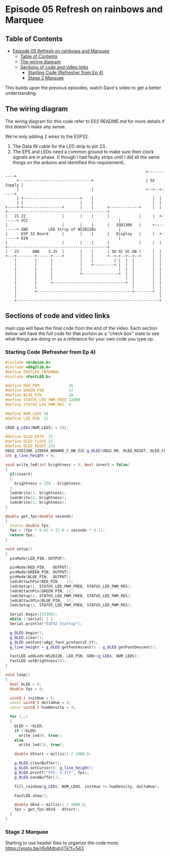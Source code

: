 # Episode 05 Refresh on rainbows and Marquee

## Table of Contents

- [Episode 05 Refresh on rainbows and Marquee](#episode-05-refresh-on-rainbows-and-marquee)
  - [Table of Contents](#table-of-contents)
  - [The wiring diagram](#the-wiring-diagram)
  - [Sections of code and video links](#sections-of-code-and-video-links)
    - [Starting Code (Refresher from Ep 4)](#starting-code-refresher-from-ep-4)
    - [Stage 2 Marquee](#stage-2-marquee)

This builds upon the previous episodes, watch Dave's video to get a better understanding.

## The wiring diagram

The wiring diagram for this code refer to E02 README.md for more details if this doesn't make any sense.

We're only adding 2 wires to the ESP32.

1) The Data IN cable for the LED strip to pin 23.
2) The EPS and LEDs need a common ground to make sure their clock signals are in phase. (I though I had faulty strips until I did all the same things on the arduino and identified this requirement).

```text
                                                              +-----------+
     +--------------------------------+                       | 5V Supply |
     |                                |                       +--+--+-----+
     | +-------------------------+    |                          |  |
     | |                         |    |                          |  |
+----+-+-----------------+       |    |      +-------------+     |  |      +--------------------------------------------+
|   21 22                |       |    |      |             |     |  +------+ VCC                                        |
|                        |       |    |      |   SSD1306   |     +---------+ GND         LED Strip of WS2812Bs          |
|      ESP 32 Board      |       |    |      |   Display   |     |  +------+ DIN                                        |
|                        |       |    |      |             |     |  |      +--------------------------------------------+
|   23      GND    3.3V  |       |    |      | SD SC VC GN |     |  |
+---+--------+------+----+       |    |      +--+-+--+--+--+     |  |
    |        |      |            |    |         | |  |  |        |  |
    |        |      |            |    +---------+ |  |  |        |  |
    |        |      |            |                |  |  |        |  |
    |        |      |            +----------------+  |  |        |  |
    |        |      |                                |  |        |  |
    |        |      +--------------------------------+  |        |  |
    |        |                                          |        |  |
    |        +------------------------------------------+--------+  |
    |                                                               |
    +---------------------------------------------------------------+
```

## Sections of code and video links

main.cpp will have the final code from the end of the video. Each section below will have the full code for that portion as a "check box" state to see what things are doing or as a reference for your own code you type up.

### Starting Code (Refresher from Ep 4)

```c++
#include <Arduino.h>
#include <U8g2lib.h>
#define FASTLED_INTERNAL
#include <FastLED.h>

#define RED_PIN             16
#define GREEN_PIN           17
#define BLUE_PIN            18
#define STATUS_LED_PWM_FREQ 12000
#define STATUS_LED_PWM_RES  8

#define NUM_LEDS 56
#define LED_PIN  23

CRGB g_LEDs[NUM_LEDS] = {0};

#define OLED_DATA  21
#define OLED_CLOCK 22
#define OLED_RESET 255
U8G2_SSD1306_128X64_NONAME_F_HW_I2C g_OLED(U8G2_R0, OLED_RESET, OLED_CLOCK, OLED_DATA);
int g_line_height = 0;

void write_led(int brightness = 0, bool invert = false)
{
  if(invert)
  {
    brightness = 256 - brightness;
  }
  ledcWrite(1, brightness);
  ledcWrite(2, brightness);
  ledcWrite(3, brightness);
}

double get_fps(double seconds)
{
  static double fps;
  fps = (fps * 0.9) + (1.0 / seconds * 0.1);
  return fps;
}

void setup()
{
  pinMode(LED_PIN, OUTPUT);

  pinMode(RED_PIN,   OUTPUT);
  pinMode(GREEN_PIN, OUTPUT);
  pinMode(BLUE_PIN,  OUTPUT);
  ledcAttachPin(RED_PIN,   1);
  ledcSetup(1, STATUS_LED_PWM_FREQ, STATUS_LED_PWM_RES);
  ledcAttachPin(GREEN_PIN, 2);
  ledcSetup(2, STATUS_LED_PWM_FREQ, STATUS_LED_PWM_RES);
  ledcAttachPin(BLUE_PIN,  3);
  ledcSetup(3, STATUS_LED_PWM_FREQ, STATUS_LED_PWM_RES);

  Serial.begin(115200);
  while (!Serial) { }
  Serial.println("ESP32 Startup");

  g_OLED.begin();
  g_OLED.clear();
  g_OLED.setFont(u8g2_font_profont15_tf);
  g_line_height = g_OLED.getFontAscent() - g_OLED.getFontDescent();

  FastLED.addLeds<WS2812B, LED_PIN, GRB>(g_LEDs, NUM_LEDS);
  FastLED.setBrightness(8);
}

void loop()
{
  bool bLED = 0;
  double fps = 0;

  uint8_t initHue = 0;
  const uint8_t deltaHue = 8;
  const uint8_t hueDensity = 4;

  for (;;)
  {
    bLED = !bLED;
    if (!bLED)
      write_led(0, true);
    else
      write_led(16, true);

    double dStart = millis() / 1000.0;

    g_OLED.clearBuffer();
    g_OLED.setCursor(0, g_line_height);
    g_OLED.printf("FPS: %.1lf", fps);
    g_OLED.sendBuffer();

    fill_rainbow(g_LEDs, NUM_LEDS, initHue += hueDensity, deltaHue);

    FastLED.show();

    double dEnd = millis() / 1000.0;
    fps = get_fps(dEnd - dStart);
  }
}
```

### Stage 2 Marquee

Starting to use header files to organize the code more. https://youtu.be/r6vMdnqUjTk?t=543

```c++
```

